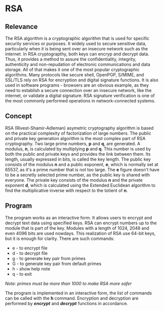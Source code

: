 # RSA
## Relevance
The RSA algorithm is a cryptographic algorithm that is used for specific security services or purposes. It widely used to secure sensitive data, particularly when it is being sent over an insecure network such as the internet. In RSA cryptograpthy, both keys can encryp and decrypt data. Thus, it provides a method to assure the confidentiality, integrity, authenticity and non-repudation of electronic communications and data storage. All of that makes it one of the most popular cryptographic algorithms.
Many protocols like secure shell, OpenPGP, S/MIME, and SSL/TLS rely on RSA for encryption and digital signature functions. It is also used in software programs - browsers are an obvious example, as they need to establish a secure connection over an insecure network, like the internet, or validate a digital signature. RSA signature verification is one of the most commonly performed operations in network-connected systems.

## Concept
RSA (Rivest-Shamir-Adleman) asymetric cryptography algorithm is based on the practical complexity of factorization of large numbers. The public and private key generation algorithm is the most complex part of RSA cryptography. Two large prime numbers, **p** and **q**, are generated. A modulus, **n**, is calculated by multiplying **p** and **q**. This number is used by both the public and private keys and provides the link between them. Its length, usually expressed in bits, is called the key length. The public key consists of the modulus **n** and a public exponent, **e**, which is normally set at 65537, as it's a prime number that is not too large. The **e** figure doesn't have to be a secretly selected prime number, as the public key is shared with everyone. The private key consists of the modulus **n** and the private exponent **d**, which is calculated using the Extended Euclidean algorithm to find the multiplicative inverse with respect to the totient of **n**.

## Program
The program works as an interactive form. It allows users to encrypt and decrypt text data using specified keys.
RSA can encrypt numbers up to the module that is part of the key. Modules with a length of 1024, 2048 and even 4096 bits are used nowdays. This realization of RSA use 64-bit keys, but it is enough for clarity. There are such commands:
  * e <public exp> <mod> <file in> <file out>  - to encrypt file
  * d <private exp> <mod> <file in> <file out> - to decrypt file
  * g <prime1> <prime2> - to generate key pair from primes
  * G - to generate key pair from default primes
  * h - show help note
  * q - to exit
  
  *Note: primes must be more than 1000 to make RSA more safer*
  
  


The program is implemented in an interactive form, the list of commands can be called with the **h** command.
Encryption and decryption are performed by ***encrypt*** and ***decrypt*** functions in accordance.
